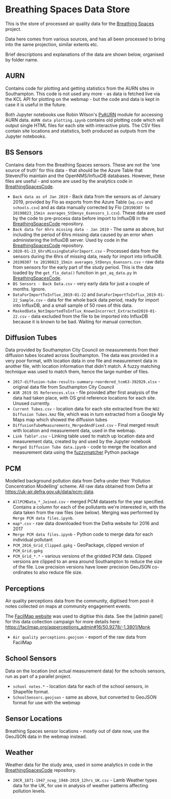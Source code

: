 # Breathing Spaces Data Store
This is the store of processed air quality data for the [Breathing Spaces](https://breathingspaces.org.uk/) project.

Data here comes from various sources, and has all been processed to bring into the same projection, similar extents etc.

Brief descriptions and explanations of the data are shown below, organised by folder name.

## AURN
Contains code for plotting and getting statistics from the AURN sites in Southampton. This code is not used any more - as data is fetched live via the KCL API for plotting on the webmap - but the code and data is kept in case it is useful in the future.

Both Jupyter notebooks use Robin Wilson's [PyAURN](https://github.com/robintw/pyaurn) module for accessing AURN data. `AURN data plotting.ipynb` contains old plotting code which will output single HTML files for each site with interactive plots. The CSV files contain site locations and statistics, both produced as outputs from the Jupyter notebooks.

## BS Sensors
Contains data from the Breathing Spaces sensors. These are not the 'one source of truth' for this data - that should be the Azure Table that Steven/Flo maintain and the OpenNMS/InfluxDB databases. However, these files are useful - and some are used by the analytics code in [BreathingSpacesCode](https://github.com/robintw/BreathingSpacesCode).

 - `Back data as of Jan 2019` - Back data from the sensors as of January 2019, provided by Flo as exports from the Azure Table (`aq.csv` and `schools.csv`) and as data manually corrected by Flo (`20190307 to 20190823_15min averages_StDenys_6sensors_1.csv`). These data are used by the code to pre-process data before import to InfluxDB in the [BreathingSpacesCode](https://github.com/robintw/BreathingSpacesCode) repository.
 - `Back data for 6hrs missing data - Jan 2019` - The same as above, but including the period of 6hrs missing data caused by an error when administering the InfluxDB server. Used by code in the [BreathingSpacesCode](https://github.com/robintw/BreathingSpacesCode) repository.
 - `2020-01-23_6hrsMissingDataForImport.csv` - Processed data from the sensors during the 6hrs of missing data, ready for import into InfluxDB.
 - `20190307 to 20190823_15min averages_StDenys_6sensors.csv` - raw data from sensors for the early part of the study period. This is the data loaded by the `get_flo_data()` function in `get_aq_data.py` in [BreathingSpacesCode](https://github.com/robintw/BreathingSpacesCode).
 - `BS Sensors - Back Data.csv` - very early data for just a couple of months. Ignore.
 - `DataForImportToInflux_2019-01-22` and `DataForImportToInflux_2019-01-22_Sample.csv` - data for the whole back data period, ready for import into InfluxDB, and a small sample of 50 rows of this data.
 - `MaskedData_NotImportedToInflux_KnownIncorrect_Extracted2019-01-22.csv` - data excluded from the file to be imported into InfluxDB because it is known to be bad. Waiting for manual correction.

## Diffusion Tubes
Data provided by Southampton City Council on measurements from their diffusion tubes located across Southampton. The data was provided in a very poor format, with location data in one file and measurement data in another file, with location information that didn't match. A fuzzy matching technique was used to match them, hence the large number of files.

 - `2017-diffusion-tube-results-summary-reordered_tcm63-392929.xlsx` - original data file from Southampton City Council
 - `ASR 2019 OS References.xlsx` - file provided after first analysis of the data had taken place, with OS grid reference locations for each site. Unused currently.
 - `Current Tubes.csv` - location data for each site extracted from the `NO2 Diffusion Tubes.kmz` file, which was in turn extracted from a Google My Maps map which showed the diffusion tubes
 - `DiffusionTubeMeasurements_MergedAndFixed.csv` - Final merged result with location and measurement data, used in the webmap.
 - `Link Table*.csv` - Linking table used to match up location data and measurement data, created by and used by the Jupyter notebook
- `Merged Diffusion Tube data.ipynb` - code to merge the location and measurement data using the [fuzzymatcher](https://github.com/RobinL/fuzzymatcher) Python package

## PCM
Modelled background pollution data from Defra under their 'Pollution Concentration Modelling' scheme. All raw data obtained from Defra at https://uk-air.defra.gov.uk/data/pcm-data.

 - `AllPCMData_*_Joined.csv` - merged PCM datasets for the year specified. Contains a column for each of the pollutants we're interested in, with the data taken from the raw files (see below). Merging was performed by `Merge PCM data files.ipynb`.
 - `map*.csv` - raw data downloaded from the Defra website for 2016 and 2017
 - `Merge PCM data files.ipynb` - Python code to merge data for each individual pollutant
 - `PCM_2016_Grid_Clipped.gpkg` - GeoPackage, clipped version of `PCM_Grid.gpkg`
 - `PCM_Grid_*.*` - various versions of the gridded PCM data. Clipped versions are clipped to an area around Southampton to reduce the size of the file. Low precision versions have lower precision GeoJSON co-ordinates to also reduce file size.

## Perceptions
Air quality perceptions data from the community, digitised from post-it notes collected on maps at community engagement events.

The [FacilMap website](www.facilmap.org) was used to digitise this data. See the [admin panel] for this data collection campaign for more details here: https://facilmap.org/aqperceptions_admin#16/50.9278/-1.3801/Mpnk

 - `Air quality perceptions.geojson` - export of the raw data from FacilMap

## School Sensors
Data on the location (not actual measurement data) for the schools sensors, run as part of a parallel project.

 - `school notes.*` - location data for each of the school sensors, in Shapefile format.
 - `SchoolSensors.geojson` - same as above, but converted to GeoJSON format for use with the webmap

## Sensor Locations
Breathing Spaces sensor locations - mostly out of date now, use the GeoJSON data in the webmap instead.

## Weather
Weather data for the study area, used in some analytics in code in the [BreathingSpacesCode](https://github.com/robintw/BreathingSpacesCode) repository.

 - `20CR_1871-1947_ncep_1948-2019_12hrs_UK.csv` - Lamb Weather types data for the UK, for use in analysis of weather patterns affecting pollution levels.

